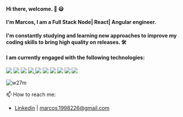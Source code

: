 #### Hi there, welcome. 👋 😃 
#### I'm Marcos, I am a Full Stack Node| React| Angular engineer. 
#### I'm constantly studying and learning new approaches to improve my coding skills to bring high quality on releases. 🛠️


#### I am currently engaged with the following technologies:

<a href="https://developer.mozilla.org/en-US/docs/Glossary/HTML5" /> <img src="https://img.shields.io/badge/HTML5-E34F26?style=for-the-badge&logo=html5&logoColor=white" /></a> <a href="https://developer.mozilla.org/en-US/docs/Glossary/CSS" /> <img src="https://img.shields.io/badge/CSS3-1572B6?style=for-the-badge&logo=css3&logoColor=white" /></a> <a href="https://developer.mozilla.org/en-US/docs/Glossary/javaScript" /> <img src="https://img.shields.io/badge/JavaScript-F7DF1E?style=for-the-badge&logo=javascript&logoColor=black" /></a> <a href="https://www.typescriptlang.org/docs/handbook/typescript-in-5-minutes.html" /> <img src="https://img.shields.io/badge/TypeScript-007ACC?style=for-the-badge&logo=typescript&logoColor=white" /></a><a href="https://reactjs.org/" /> <img src="https://img.shields.io/badge/React-20232A?style=for-the-badge&logo=react&logoColor=61DAFB" /></a> <a href="https://redux.js.org/introduction/getting-started" /> <img src="https://img.shields.io/badge/Redux-593D88?style=for-the-badge&logo=redux&logoColor=white" /></a> <a href="https://nodejs.org/en/about/" /> <img src="https://img.shields.io/badge/Node.js-43853D?style=for-the-badge&logo=node-dot-js&logoColor=white" /></a> <a href="https://www.mysql.com/about/"> <img src="https://img.shields.io/badge/MySQL-00000F?style=for-the-badge&logo=mysql&logoColor=white" /></a> <a href="https://www.mongodb.com/what-is-mongodb" /> <img src="https://img.shields.io/badge/MongoDB-4EA94B?style=for-the-badge&logo=mongodb&logoColor=white" /></a> <a href="https://www.connectingup.org/learn/articles/introduction-ubuntu" /> <img src="https://img.shields.io/badge/Ubuntu-E95420?style=for-the-badge&logo=ubuntu&logoColor=white" /></a>

<p><img align="center" src="https://github-readme-stats.vercel.app/api/top-langs?username=Marcos-Roberto-Silva&show_icons=true&locale=en&layout=compact" alt="w27m" /></p>

📫 How to reach me:
- [Linkedin](https://www.linkedin.com/in/marcos-silva-7798531b5/) | marcos.1998226@gmail.com
